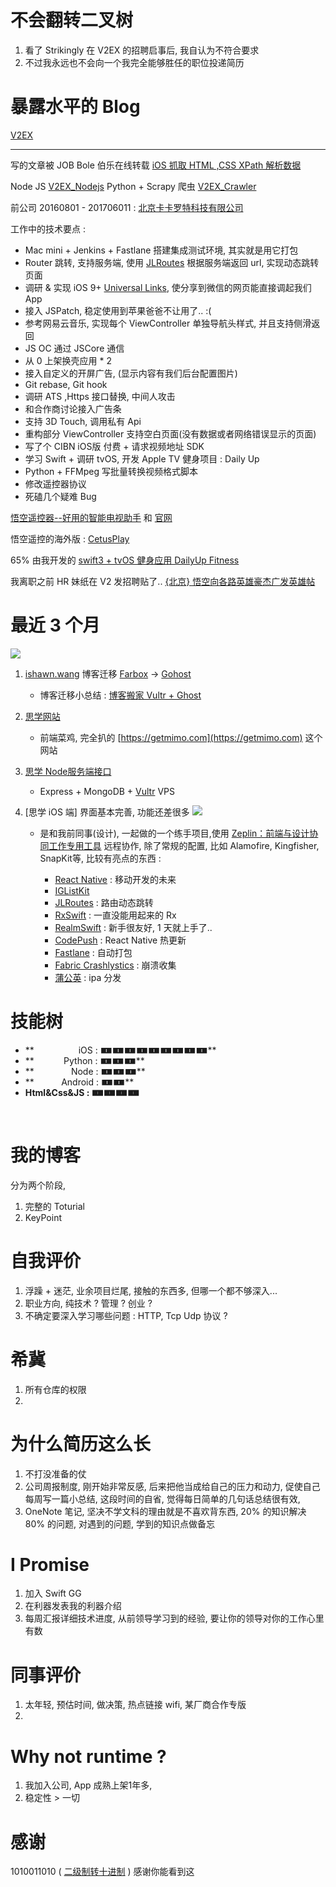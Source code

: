# 不会翻转二叉树

1. 看了 Strikingly 在 V2EX 的招聘启事后, 我自认为不符合要求
2. 不过我永远也不会向一个我完全能够胜任的职位投递简历


# 暴露水平的 Blog
[V2EX]()

--- 

写的文章被 JOB Bole 伯乐在线转载 [iOS 抓取 HTML ,CSS XPath 解析数据](http://ios.jobbole.com/92961)

Node JS [V2EX_Nodejs](https://github.com/iShawnWang/V2EX_Nodejs)
Python + Scrapy 爬虫 [V2EX_Crawler](https://github.com/iShawnWang/V2EX_Crawler)

前公司 20160801 - 201706011 : [北京卡卡罗特科技有限公司](https://www.qichacha.com/firm_103e23b6e41f4b4da807639414812319.html)

工作中的技术要点 : 

- Mac mini + Jenkins + Fastlane 搭建集成测试环境, 其实就是用它打包
- Router 跳转, 支持服务端, 使用 [JLRoutes](https://github.com/joeldev/JLRoutes) 根据服务端返回 url, 实现动态跳转页面
- 调研 & 实现 iOS 9+ [Universal Links](http://strivingboy.github.io/blog/2015/09/27/ios9/), 使分享到微信的网页能直接调起我们 App
- 接入 JSPatch, 稳定使用到苹果爸爸不让用了..  :(
- 参考网易云音乐, 实现每个 ViewController 单独导航头样式, 并且支持侧滑返回
- JS OC 通过 JSCore 通信
- 从 0 上架换壳应用 * 2
- 接入自定义的开屏广告, (显示内容有我们后台配置图片)
- Git rebase, Git hook
- 调研 ATS ,Https 接口替换, 中间人攻击
- 和合作商讨论接入广告条
- 支持 3D Touch, 调用私有 Api
- 重构部分 ViewController 支持空白页面(没有数据或者网络错误显示的页面)
- 写了个 CIBN iOS版 付费 + 请求视频地址 SDK
- 学习 Swift + 调研 tvOS, 开发 Apple TV 健身项目 : Daily Up
- Python + FFMpeg 写批量转换视频格式脚本
- 修改遥控器协议
- 死磕几个疑难 Bug

[悟空遥控器--好用的智能电视助手](https://itunes.apple.com/de/app/悟空遥控器-好用的智能电视助手/id963627758?mt=8) 和 [官网](http://www.wukongtv.com)

悟空遥控的海外版 : [CetusPlay](https://itunes.apple.com/us/app/cetusplay/id1219898700?mt=8)

65% 由我开发的 [swift3 + tvOS 健身应用 DailyUp Fitness](https://itunes.apple.com/us/app/dailyup-fitness/id1240741148?mt=8)

我离职之前 HR 妹纸在 V2 发招聘贴了..  [{北京} 悟空向各路英雄豪杰广发英雄帖](https://www.v2ex.com/t/364008) 

# 最近 3 个月

![](http://d.pr/i/tYiAbY+)

1. [ishawn.wang](https://www.ishawn.wang) 博客迁移 [Farbox](https://www.farbox.com) -> [Gohost]()
    - 博客迁移小总结 : [博客搬家 Vultr + Ghost](https://www.ishawn.wang/page/2/#open)
1. [思学网站](http://sixue.me)
    - 前端菜鸡, 完全扒的 [https://getmimo.com](https://getmimo.com) 这个网站

2. [思学 Node服务端接口](http://api.sixue.me/course/59808c5c7c534e1c8be6fad9)
    - Express + MongoDB + [Vultr](https://www.vultr.com) VPS
    
3. [思学 iOS 端] 界面基本完善, 功能还差很多
![](http://d.pr/i/mrM5yp+)
    - 是和我前同事(设计), 一起做的一个练手项目,使用 [Zeplin：前端与设计协同工作专用工具](https://www.waerfa.com/zeplin) 远程协作, 
        除了常规的配置, 比如 Alamofire, Kingfisher, SnapKit等, 比较有亮点的东西 : 
        
        - [React Native](https://facebook.github.io/react-native/) : 移动开发的未来
        - [IGListKit](https://github.com/Instagram/IGListKit)
        - [JLRoutes](https://github.com/joeldev/JLRoutes) : 路由动态跳转
        - [RxSwift](https://github.com/ReactiveX/RxSwift) : 一直没能用起来的 Rx
        - [RealmSwift](https://realm.io/cn/) : 新手很友好, 1 天就上手了..
        - [CodePush](https://microsoft.github.io/code-push/) : React Native 热更新
        - [Fastlane](https://github.com/fastlane/fastlane) : 自动打包
        - [Fabric Crashlystics](https://fabric.io/) : 崩溃收集
        - [蒲公英](https://www.pgyer.com) : ipa 分发


# 技能树
- **                  iOS : 🀰🀰🀰🀰🀰🀰🀰🀰🀰**
- **            Python : 🀰🀰🀰**
- **               Node : 🀰🀰🀰**
- **           Android : 🀰🀰**
- **Html&Css&JS : 🀰🀰🀰🀰**

<br/>

# 我的博客
分为两个阶段, 
1. 完整的 Toturial
2. KeyPoint

# 自我评价
1. 浮躁 + 迷茫, 业余项目烂尾, 接触的东西多, 但哪一个都不够深入...
2. 职业方向, 纯技术 ? 管理 ? 创业 ?
3. 不确定要深入学习哪些问题 : HTTP, Tcp Udp 协议 ? 


# 希冀
1. 所有仓库的权限
2. 


# 为什么简历这么长
1. 不打没准备的仗
2. 公司周报制度, 刚开始非常反感, 后来把他当成给自己的压力和动力, 促使自己每周写一篇小总结, 
这段时间的自省, 觉得每日简单的几句话总结很有效, 
3. OneNote 笔记, 坚决不学文科的理由就是不喜欢背东西, 20% 的知识解决 80% 的问题, 对遇到的问题, 学到的知识点做备忘


# I Promise
1. 加入 Swift GG
2. 在利器发表我的利器介绍
3. 每周汇报详细技术进度, 从前领导学习到的经验, 要让你的领导对你的工作心里有数


# 同事评价
1. 太年轻, 预估时间, 做决策, 热点链接 wifi, 某厂商合作专版
2. 

# Why not runtime ?
1. 我加入公司, App 成熟上架1年多, 
2. 稳定性 > 一切

# 感谢

1010011010 ( [二级制转十进制](http://tool.oschina.net/hexconvert) ) 
感谢你能看到这


